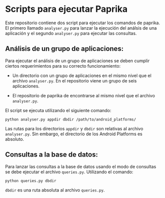 # Scripts para ejecutar Paprika

Este repositorio contiene dos script para ejecutar los comandos de paprika. El primero llamado ```analyser.py``` para lanzar la ejecución
del análsis de una aplicación y el segundo ```analyser.py``` para ejecutar las consultas. 

## Análisis de un grupo de aplicaciones:

Para ejecutar el análisis de un grupo de aplicaciones se deben cumplir ciertos requerimientos para su correcto funcionamiento:

* Un directorio con un grupo de aplicaciones en el mismo nivel que el archivo ```analyser.py```. En el repositorio viene un grupo de seis aplicaciones.

* El repositorio de paprika de encontrarse al mismo nivel que el archivo ```analyser.py```.

El script se ejecuta utilizando el siguiente comando: 
```
python analyser.py appdir dbdir /path/to/android_platforms/
```

Las rutas para los directorios ```appdir``` y ```dbdir``` son relativas al archivo ```analyser.py```. Sin embargo, el directorio de los Android Platforms es absoluto.

## Consultas a la base de datos:

Para lanzar las consultas a la base de datos usando el modo de consultas se debe ejecutar el archivo ```queries.py```. Utilizando el comando:

```
python queries.py dbdir
```

```dbdir``` es una ruta absoluta al archivo ```queries.py```.